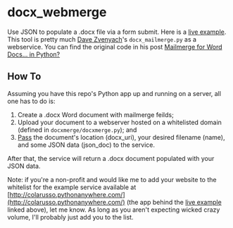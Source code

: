 # docx_webmerge
Use JSON to populate a .docx file via a form submit. Here is a [live example](http://www.qnamarkup.org/docxmerge/). This tool is pretty much [Dave Zvenyach](https://gist.github.com/vzvenyach)'s `docx_mailmerge.py` as a webservice. You can find the original code in his post [Mailmerge for Word Docs... in Python?](https://esq.io/blog/posts/python-docx-mailmerge/)

## How To

Assuming you have this repo's Python app up and running on a server, all one has to do is: 

1. Create a .docx Word document with mailmerge feilds; 
2. Upload your document to a webserver hosted on a whitelisted domain (defined in `docxmerge/docxmerge.py`); and 
3. [Pass](http://www.qnamarkup.org/docxmerge/) the document's location (docx_uri), your desired filename (name), and some JSON data (json_doc) to the service.

After that, the service will return a .docx document populated with your JSON data.

Note: if you're a non-profit and would like me to add your website to the whitelist for the example service available at [http://colarusso.pythonanywhere.com/](http://colarusso.pythonanywhere.com/) (the app behind the [live example](http://www.qnamarkup.org/docxmerge/) linked above), let me know. As long as you aren't expecting wicked crazy volume, I'll probably just add you to the list.
